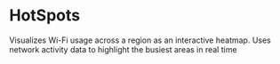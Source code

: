 # HotSpots
Visualizes Wi-Fi usage across a region as an interactive heatmap. Uses network activity data to highlight the busiest areas in real time
